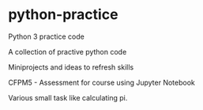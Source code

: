 # python-practice
Python 3 practice code

A collection of practive python code

Miniprojects and ideas to refresh skills

CFPM5 - Assessment for course using Jupyter Notebook

Various small task like calculating pi.
